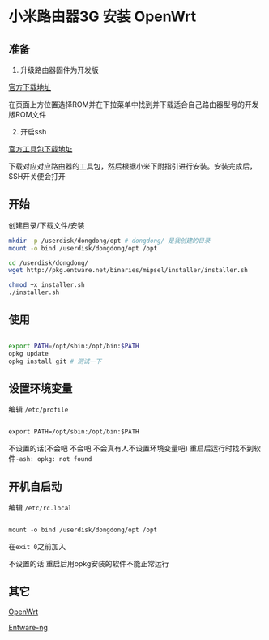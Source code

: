 # 小米路由器3G 安装 OpenWrt

## 准备

1. 升级路由器固件为开发版

[官方下载地址](http://www1.miwifi.com/miwifi_download.html)

在页面上方位置选择ROM并在下拉菜单中找到并下载适合自己路由器型号的开发版ROM文件

2. 开启ssh

[官方工具包下载地址](http://d.miwifi.com/rom/ssh)

下载对应对应路由器的工具包，然后根据小米下附指引进行安装。安装完成后，SSH开关便会打开

## 开始

创建目录/下载文件/安装

```sh
mkdir -p /userdisk/dongdong/opt # dongdong/ 是我创建的目录
mount -o bind /userdisk/dongdong/opt /opt

cd /userdisk/dongdong/
wget http://pkg.entware.net/binaries/mipsel/installer/installer.sh

chmod +x installer.sh
./installer.sh

```

## 使用

```sh

export PATH=/opt/sbin:/opt/bin:$PATH
opkg update
opkg install git # 测试一下

```

## 设置环境变量

编辑 `/etc/profile`

```txt

export PATH=/opt/sbin:/opt/bin:$PATH

```

不设置的话(不会吧 不会吧 不会真有人不设置环境变量吧) 重启后运行时找不到软件`-ash: opkg: not found`

## 开机自启动

编辑 `/etc/rc.local`

```txt

mount -o bind /userdisk/dongdong/opt /opt

```

在`exit 0`之前加入

不设置的话 重启后用opkg安装的软件不能正常运行

## 其它

[OpenWrt](https://openwrt.org/zh/start)

[Entware-ng](https://github.com/Entware/Entware-ng)
